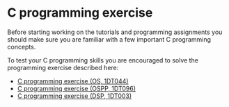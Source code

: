 # C programming exercise

Before starting working on the tutorials and programming assignments you should
make sure you are familiar with a few important C programming concepts.

To test your C programming skills you are encouraged to solve the programming
exercise described here:

- [C programming exercise (OS, 1DT044)][os]
- [C programming exercise (OSPP, 1DT096)][ospp]
- [C programming exercise (DSP, 1DT003)][dsp]

[os]: https://www.it.uu.se/education/course/homepage/os/ht23/module-0/c/excercise/
[ospp]: https://www.it.uu.se/education/course/homepage/ospp/vt22/module-0/c/excercise/
[dsp]: https://www.it.uu.se/education/course/homepage/dsp/vt22/modules/module-0/c/excercise/

